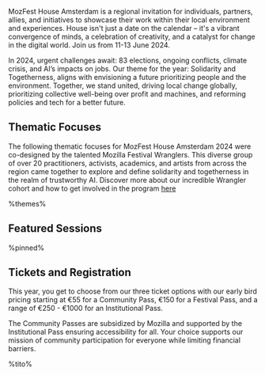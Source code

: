 <!-- This is the Plaza page when the visitor is NOT signed in -->

MozFest House Amsterdam is a regional invitation for individuals, partners, allies, and initiatives to showcase their work within their local environment and experiences. House isn't just a date on the calendar – it's a vibrant convergence of minds, a celebration of creativity, and a catalyst for change in the digital world. Join us from 11-13 June 2024.

In 2024, urgent challenges await: 83 elections, ongoing conflicts, climate crisis, and AI’s impacts on jobs. Our theme for the year: Solidarity and Togetherness, aligns with envisioning a future prioritizing people and the environment. Together, we stand united, driving local change globally, prioritizing collective well-being over profit and machines, and reforming policies and tech for a better future.

## Thematic Focuses

The following thematic focuses for MozFest House Amsterdam 2024 were co-designed by the talented Mozilla Festival Wranglers. This diverse group of over 20 practitioners, activists, academics, and artists from across the region came together to explore and define solidarity and togetherness in the realm of trustworthy AI. Discover more about our incredible Wrangler cohort and how to get involved in the program [here](https://www.mozillafestival.org/en/community/wranglers/)

%themes%

## Featured Sessions

%pinned%

## Tickets and Registration

This year, you get to choose from our three ticket options with our early bird pricing starting at €55 for a Community Pass, €150 for a Festival Pass, and a range of €250 - €1000 for an Institutional Pass.

The Community Passes are subsidized by Mozilla and supported by the Institutional Pass ensuring accessibility for all. Your choice supports our mission of community participation for everyone while limiting financial barriers.

%tito%
